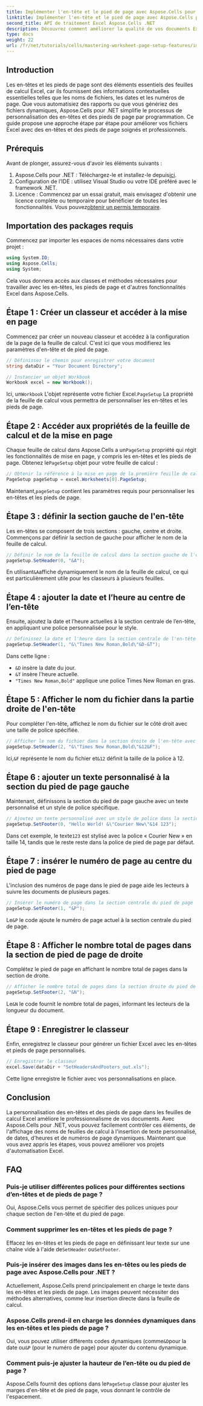 ```yaml
---
title: Implémenter l'en-tête et le pied de page avec Aspose.Cells pour .NET
linktitle: Implémenter l'en-tête et le pied de page avec Aspose.Cells pour .NET
second_title: API de traitement Excel Aspose.Cells .NET
description: Découvrez comment améliorer la qualité de vos documents Excel en personnalisant par programmation les en-têtes et les pieds de page à l'aide d'Aspose.Cells pour .NET. Ce guide complet vous guide à travers chaque étape, de la configuration de votre classeur à l'insertion dynamique du nom de la feuille de calcul.
type: docs
weight: 22
url: /fr/net/tutorials/cells/mastering-worksheet-page-setup-features/implement-header-footer/
---
```

## Introduction

Les en-têtes et les pieds de page sont des éléments essentiels des feuilles de calcul Excel, car ils fournissent des informations contextuelles essentielles telles que les noms de fichiers, les dates et les numéros de page. Que vous automatisiez des rapports ou que vous génériez des fichiers dynamiques, Aspose.Cells pour .NET simplifie le processus de personnalisation des en-têtes et des pieds de page par programmation. Ce guide propose une approche étape par étape pour améliorer vos fichiers Excel avec des en-têtes et des pieds de page soignés et professionnels.

## Prérequis

Avant de plonger, assurez-vous d'avoir les éléments suivants :

1.  Aspose.Cells pour .NET : Téléchargez-le et installez-le depuis[ici](https://releases.aspose.com/cells/net/).
2. Configuration de l’IDE : utilisez Visual Studio ou votre IDE préféré avec le framework .NET.
3.  Licence : Commencez par un essai gratuit, mais envisagez d'obtenir une licence complète ou temporaire pour bénéficier de toutes les fonctionnalités. Vous pouvez[obtenir un permis temporaire](https://purchase.aspose.com/temporary-license/).

## Importation des packages requis

Commencez par importer les espaces de noms nécessaires dans votre projet :

```csharp
using System.IO;
using Aspose.Cells;
using System;
```

Cela vous donnera accès aux classes et méthodes nécessaires pour travailler avec les en-têtes, les pieds de page et d'autres fonctionnalités Excel dans Aspose.Cells.

## Étape 1 : Créer un classeur et accéder à la mise en page

Commencez par créer un nouveau classeur et accédez à la configuration de la page de la feuille de calcul. C'est ici que vous modifierez les paramètres d'en-tête et de pied de page.

```csharp
// Définissez le chemin pour enregistrer votre document
string dataDir = "Your Document Directory";

// Instancier un objet Workbook
Workbook excel = new Workbook();
```

 Ici, un`Workbook` L'objet représente votre fichier Excel.`PageSetup` La propriété de la feuille de calcul vous permettra de personnaliser les en-têtes et les pieds de page.

## Étape 2 : Accéder aux propriétés de la feuille de calcul et de la mise en page

 Chaque feuille de calcul dans Aspose.Cells a un`PageSetup` propriété qui régit les fonctionnalités de mise en page, y compris les en-têtes et les pieds de page. Obtenez le`PageSetup` objet pour votre feuille de calcul :

```csharp
// Obtenir la référence à la mise en page de la première feuille de calcul
PageSetup pageSetup = excel.Worksheets[0].PageSetup;
```

 Maintenant,`pageSetup` contient les paramètres requis pour personnaliser les en-têtes et les pieds de page.

## Étape 3 : définir la section gauche de l'en-tête

Les en-têtes se composent de trois sections : gauche, centre et droite. Commençons par définir la section de gauche pour afficher le nom de la feuille de calcul.

```csharp
// Définir le nom de la feuille de calcul dans la section gauche de l'en-tête
pageSetup.SetHeader(0, "&A");
```

 En utilisant`&A`affiche dynamiquement le nom de la feuille de calcul, ce qui est particulièrement utile pour les classeurs à plusieurs feuilles.

## Étape 4 : ajouter la date et l’heure au centre de l’en-tête

Ensuite, ajoutez la date et l’heure actuelles à la section centrale de l’en-tête, en appliquant une police personnalisée pour le style.

```csharp
// Définissez la date et l'heure dans la section centrale de l'en-tête avec une police en gras
pageSetup.SetHeader(1, "&\"Times New Roman,Bold\"&D-&T");
```

Dans cette ligne :
- `&D` insère la date du jour.
- `&T` insère l'heure actuelle.
- `"Times New Roman,Bold"` applique une police Times New Roman en gras.

## Étape 5 : Afficher le nom du fichier dans la partie droite de l'en-tête

Pour compléter l'en-tête, affichez le nom du fichier sur le côté droit avec une taille de police spécifiée.

```csharp
// Afficher le nom du fichier dans la section droite de l'en-tête avec une taille de police personnalisée
pageSetup.SetHeader(2, "&\"Times New Roman,Bold\"&12&F");
```

 Ici,`&F` représente le nom du fichier et`&12` définit la taille de la police à 12.

## Étape 6 : ajouter un texte personnalisé à la section du pied de page gauche

Maintenant, définissons la section du pied de page gauche avec un texte personnalisé et un style de police spécifique.

```csharp
// Ajoutez un texte personnalisé avec un style de police dans la section gauche du pied de page
pageSetup.SetFooter(0, "Hello World! &\"Courier New\"&14 123");
```

Dans cet exemple, le texte`123` est stylisé avec la police « Courier New » en taille 14, tandis que le reste reste dans la police de pied de page par défaut.

## Étape 7 : insérer le numéro de page au centre du pied de page

L'inclusion des numéros de page dans le pied de page aide les lecteurs à suivre les documents de plusieurs pages.

```csharp
// Insérer le numéro de page dans la section centrale du pied de page
pageSetup.SetFooter(1, "&P");
```

 Le`&P` le code ajoute le numéro de page actuel à la section centrale du pied de page.

## Étape 8 : Afficher le nombre total de pages dans la section de pied de page de droite

Complétez le pied de page en affichant le nombre total de pages dans la section de droite.

```csharp
// Afficher le nombre total de pages dans la section droite du pied de page
pageSetup.SetFooter(2, "&N");
```

 Le`&N` le code fournit le nombre total de pages, informant les lecteurs de la longueur du document.

## Étape 9 : Enregistrer le classeur

Enfin, enregistrez le classeur pour générer un fichier Excel avec les en-têtes et pieds de page personnalisés.

```csharp
// Enregistrer le classeur
excel.Save(dataDir + "SetHeadersAndFooters_out.xls");
```

Cette ligne enregistre le fichier avec vos personnalisations en place.

## Conclusion

La personnalisation des en-têtes et des pieds de page dans les feuilles de calcul Excel améliore le professionnalisme de vos documents. Avec Aspose.Cells pour .NET, vous pouvez facilement contrôler ces éléments, de l'affichage des noms de feuilles de calcul à l'insertion de texte personnalisé, de dates, d'heures et de numéros de page dynamiques. Maintenant que vous avez appris les étapes, vous pouvez améliorer vos projets d'automatisation Excel.

## FAQ

### Puis-je utiliser différentes polices pour différentes sections d’en-têtes et de pieds de page ?
Oui, Aspose.Cells vous permet de spécifier des polices uniques pour chaque section de l'en-tête et du pied de page.

### Comment supprimer les en-têtes et les pieds de page ?
 Effacez les en-têtes et les pieds de page en définissant leur texte sur une chaîne vide à l'aide de`SetHeader` ou`SetFooter`.

### Puis-je insérer des images dans les en-têtes ou les pieds de page avec Aspose.Cells pour .NET ?
Actuellement, Aspose.Cells prend principalement en charge le texte dans les en-têtes et les pieds de page. Les images peuvent nécessiter des méthodes alternatives, comme leur insertion directe dans la feuille de calcul.

### Aspose.Cells prend-il en charge les données dynamiques dans les en-têtes et les pieds de page ?  
 Oui, vous pouvez utiliser différents codes dynamiques (comme`&D`pour la date ou`&P` (pour le numéro de page) pour ajouter du contenu dynamique.

### Comment puis-je ajuster la hauteur de l’en-tête ou du pied de page ?  
 Aspose.Cells fournit des options dans le`PageSetup` classe pour ajuster les marges d'en-tête et de pied de page, vous donnant le contrôle de l'espacement.